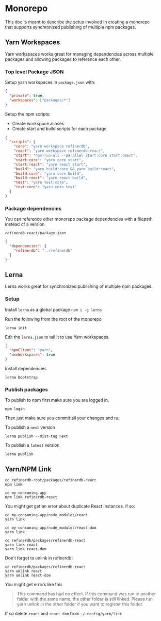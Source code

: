 # Monorepo

This doc is meant to describe the setup involved in creating a monorepo that supports synchronized publishing of multiple npm packages.

## Yarn Workspaces

Yarn workspaces works great for managing dependencies across multiple packages and allowing packages to reference each other.

### Top level Package JSON

Setup yarn workspaces in `package.json` with:

```json
{
  "private": true,
  "workspaces": ["packages/*"]
}
```

Setup the npm scripts:

- Create workspace aliases
- Create start and build scripts for each package

```json
{
  "scripts": {
    "core": "yarn workspace refinerdb",
    "react": "yarn workspace refinerdb-react",
    "start": "npm-run-all --parallel start:core start:react",
    "start:core": "yarn core start",
    "start:react": "yarn react start",
    "build": "yarn build:core && yarn build:react",
    "build:core": "yarn core build",
    "build:react": "yarn react build",
    "test": "yarn test:core",
    "test:core": "yarn core test"
  }
}
```

### Package dependencies

You can reference other monorepo package dependencies with a filepath instead of a version

_`refinerdb-react/package.json`_

```json
{
  "dependencies": {
    "refinerdb": "../refinerdb"
  }
}
```

## Lerna

Lerna works great for synchronized publishing of multiple npm packages.

### Setup

Install `lerna` as a global package `npm i -g lerna`

Run the following from the root of the monorepo

```
lerna init
```

Edit the `lerna.json` to tell it to use Yarn workspaces.

```json
{
  "npmClient": "yarn",
  "useWorkspaces": true
}
```

Install dependencies

```
lerna bootstrap
```

### Publish packages

To publish to npm first make sure you are logged in.

```
npm login
```

Then just make sure you commit all your changes and ru:

To publish a `next` version

```
lerna publish --dist-tag next
```

To publish a `latest` version

```
lerna publish
```

## Yarn/NPM Link

```
cd refinerdb-root/packages/refinerdb-react
npm link

cd my-consuming-app
npm link refinerdb-react
```

You might get get an error about duplicate React instances. If so:

```
cd my-consuming-app/node_modules/react
yarn link

cd my-consuming-app/node_modules/react-dom
yarn link

cd refinerdb/packages/refinerdb-react
yarn link react
yarn link react-dom
```

Don't forget to unlink in refinerdb!

```
cd refinerdb/packages/refinerdb-react
yarn unlink react
yarn unlink react-dom
```

You might get errors like this

> This command has had no effect. If this command was run in another folder with the same name, the other folder is still linked. Please run yarn unlink in the other folder if you want to register this folder.

If so delete `react` and `react-dom` from `~/.config/yarn/link`
